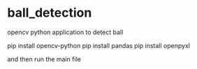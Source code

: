 # ball_detection
opencv python application to detect ball


pip install opencv-python
pip install pandas
pip install openpyxl

and then run the main file


